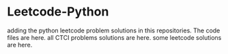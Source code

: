 # Leetcode-Python
adding the python leetcode problem solutions in this repositories. 
The code files are here.
all CTCI problems solutions are here.
some leetcode solutions are here.




















































































































































































































































































































































































































































































































































































































































































































































































































